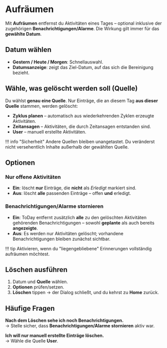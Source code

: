 ﻿# Aufr&auml;umen

Mit **Aufr&auml;umen** entfernst du Aktivit&auml;ten eines Tages &ndash; optional inklusive der zugeh&ouml;rigen **Benachrichtigungen/Alarme**. Die Wirkung gilt immer f&uuml;r das **gew&auml;hlte Datum**.

## Datum w&auml;hlen
- **Gestern / Heute / Morgen**: Schnellauswahl.
- **Datumsanzeige**: zeigt das Ziel-Datum, auf das sich die Bereinigung bezieht.

## W&auml;hle, was gel&ouml;scht werden soll (Quelle)
Du w&auml;hlst **genau eine Quelle**. Nur Eintr&auml;ge, die an diesem Tag **aus dieser Quelle** stammen, werden gel&ouml;scht:

- **Zyklus planen** &ndash; automatisch aus wiederkehrenden Zyklen erzeugte Aktivit&auml;ten.  
- **Zeitansagen** &ndash; Aktivit&auml;ten, die durch Zeitansagen entstanden sind.  
- **User** &ndash; manuell erstellte Aktivit&auml;ten.

!!! info "Sicherheit"
    Andere Quellen bleiben unangetastet. Du ver&auml;nderst nicht versehentlich Inhalte au&szlig;erhalb der gew&auml;hlten Quelle.

## Optionen

### Nur offene Aktivit&auml;ten
- **Ein**: l&ouml;scht **nur** Eintr&auml;ge, die **nicht** als *Erledigt* markiert sind.  
- **Aus**: l&ouml;scht **alle** passenden Eintr&auml;ge &ndash; offen **und** erledigt.

### Benachrichtigungen/Alarme stornieren
- **Ein**: ToDay entfernt zus&auml;tzlich **alle** zu den gel&ouml;schten Aktivit&auml;ten geh&ouml;renden Benachrichtigungen &ndash; sowohl **geplante** als auch bereits **angezeigte**.
- **Aus**: Es werden nur Aktivit&auml;ten gel&ouml;scht; vorhandene Benachrichtigungen bleiben zun&auml;chst sichtbar.

!!! tip
    Aktivieren, wenn du "liegengebliebene" Erinnerungen vollst&auml;ndig aufr&auml;umen m&ouml;chtest.

## L&ouml;schen ausf&uuml;hren
1. Datum und **Quelle** w&auml;hlen.  
2. **Optionen** pr&uuml;fen/setzen.  
3. **L&ouml;schen** tippen &rarr; der Dialog schlie&szlig;t, und du kehrst zu **Home** zur&uuml;ck.

## H&auml;ufige Fragen

**Nach dem L&ouml;schen sehe ich noch Benachrichtigungen.**  
&rarr; Stelle sicher, dass **Benachrichtigungen/Alarme stornieren** aktiv war.

**Ich will nur manuell erstellte Eintr&auml;ge l&ouml;schen.**  
&rarr; W&auml;hle die Quelle **User**.
